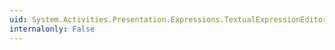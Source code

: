 ```yaml
---
uid: System.Activities.Presentation.Expressions.TextualExpressionEditor.DefaultValue
internalonly: False
---
```

